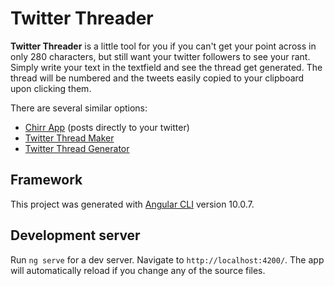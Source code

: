 # Twitter Threader

**Twitter Threader** is a little tool for you if you can't get your point across in only 280 characters, but still want your twitter followers to see your rant. Simply write your text in the textfield and see the thread get generated. The thread will be numbered and the tweets easily copied to your clipboard upon clicking them.

There are several similar options:

- [Chirr App](https://getchirrapp.com/) (posts directly to your twitter)
- [Twitter Thread Maker](https://twitterthreadmaker.com/)
- [Twitter Thread Generator](https://christopherkade.com/twitter-thread-generator/)

## Framework

This project was generated with [Angular CLI](https://github.com/angular/angular-cli) version 10.0.7.

## Development server

Run `ng serve` for a dev server. Navigate to `http://localhost:4200/`. The app will automatically reload if you change any of the source files.